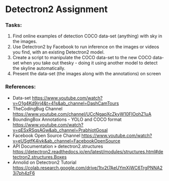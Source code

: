 # Detectron2 Assignment

### Tasks:

1. Find online examples of detection COCO data-set (anything) with sky in the images.
2. Use Detectron2 by Facebook to run inference on the images or videos you find, with an existing Detectron2 model.
3. Create a script to manipulate the COCO data-set to the new COCO data-set when you take out thesky - doing it using another model to detect the skyline automatically.
4. Present the data-set (the images along with the annotations) on screen



### References:

- Data-set             https://www.youtube.com/watch?v=O1g4Kd9irj4&t=41s&ab_channel=DashCamTours
- TheCodingBug Channel https://www.youtube.com/channel/UCcNgapXcZkyW10FIOohZ1uA
- BoundingBox Annotations - YOLO and COCO format https://www.youtube.com/watch?v=qESxRSqsAGw&ab_channel=PrabhjotGosal
- Facebook Open Source Channel https://www.youtube.com/watch?v=eUSgtfK4ivk&ab_channel=FacebookOpenSource
- API Documentation » detectron2.structures https://detectron2.readthedocs.io/en/latest/modules/structures.html#detectron2.structures.Boxes
- Annolid on Detectron2 Tutorial https://colab.research.google.com/drive/1tv2t7AeUYmXjWC6TrgPNNA23j7ph4zF6
